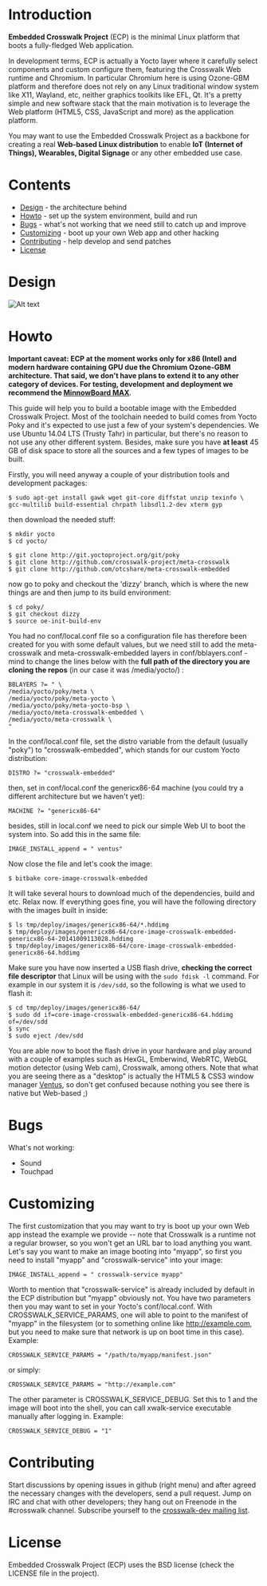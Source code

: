 # Introduction

**Embedded Crosswalk Project** (ECP) is the minimal Linux platform that boots a
fully-fledged Web application.

In development terms, ECP is actually a Yocto layer where it carefully select
components and custom configure them, featuring the Crosswalk Web runtime and
Chromium. In particular Chromium here is using Ozone-GBM platform and therefore
does not rely on any Linux traditional window system like X11, Wayland, etc,
neither graphics toolkits like EFL, Qt. It's a pretty simple and new software
stack that the main motivation is to leverage the Web platform (HTML5, CSS,
JavaScript and more) as the application platform.

You may want to use the Embedded Crosswalk Project as a backbone for creating
a real **Web-based Linux distribution** to enable **IoT (Internet of Things),
Wearables, Digital Signage** or any other embedded use case.

# Contents

  - [Design](#design) - the architecture behind
  - [Howto](#howto) - set up the system environment, build and run
  - [Bugs](#bugs) - what's not working that we need still to catch up and improve
  - [Customizing](#customizing) - boot up your own Web app and other hacking
  - [Contributing](#contributing) - help develop and send patches
  - [License](#license)

# Design

![Alt text](https://raw.github.com/tiagovignatti/misc/master/yoctocrosswalkembedded-arch.png "Embedded Crosswalk Project architecture overview")

# Howto

**Important caveat: ECP at the moment works only for x86
(Intel) and modern hardware containing GPU due the Chromium Ozone-GBM
architecture. That said, we don't have plans to extend it to any other category of
devices. For testing, development and deployment we recommend the [MinnowBoard MAX](http://www.minnowboard.org/meet-minnowboard-max/)**.

This guide will help you to build a bootable image with the Embedded Crosswalk Project. Most of
the toolchain needed to build comes from Yocto Poky and it's expected to use
just a few of your system's dependencies. We use Ubuntu 14.04 LTS (Trusty
Tahr) in particular, but there's no reason to not use any other different
system. Besides, make sure you have **at least** 45 GB of disk space to store
all the sources and a few types of images to be built.

Firstly, you will need anyway a couple of your distribution tools and
development packages:

  ```
  $ sudo apt-get install gawk wget git-core diffstat unzip texinfo \
gcc-multilib build-essential chrpath libsdl1.2-dev xterm gyp
  ```

then download the needed stuff:

  ```
  $ mkdir yocto
  $ cd yocto/

  $ git clone http://git.yoctoproject.org/git/poky
  $ git clone http://github.com/crosswalk-project/meta-crosswalk
  $ git clone http://github.com/otcshare/meta-crosswalk-embedded
  ```

now go to poky and checkout the 'dizzy' branch, which is where the new things
are and then jump to its build environment:

  ```
  $ cd poky/
  $ git checkout dizzy
  $ source oe-init-build-env

  ```

You had no conf/local.conf file so a configuration file has therefore been
created for you with some default values, but we need still to add the
meta-crosswalk and meta-crosswalk-embedded layers in conf/bblayers.conf - mind to change
the lines below with the **full path of the directory you are cloning the
repos** (in our case it was /media/yocto/) :

  ```
BBLAYERS ?= " \
  /media/yocto/poky/meta \
  /media/yocto/poky/meta-yocto \
  /media/yocto/poky/meta-yocto-bsp \
  /media/yocto/meta-crosswalk-embedded \
  /media/yocto/meta-crosswalk \
  "
  ```

In the conf/local.conf file, set the distro variable from the default (usually "poky")
to "crosswalk-embedded", which stands for our custom Yocto distribution:

  ```
DISTRO ?= "crosswalk-embedded"
  ```

then, set in conf/local.conf the genericx86-64 machine (you could try a
different architecture but we haven't yet):

  ```
MACHINE ?= "genericx86-64"
  ```

besides, still in local.conf we need to pick our simple Web UI to boot the
system into. So add this in the same file:

  ```
IMAGE_INSTALL_append = " ventus"
  ```

Now close the file and let's cook the image: 
  ```
  $ bitbake core-image-crosswalk-embedded
  ```  

It will take several hours to download much of the dependencies, build and
etc. Relax now. If everything goes fine, you will have the following directory
with the images built in inside:
  ```
  $ ls tmp/deploy/images/genericx86-64/*.hddimg
  $ tmp/deploy/images/genericx86-64/core-image-crosswalk-embedded-genericx86-64-20141009113028.hddimg
  $ tmp/deploy/images/genericx86-64/core-image-crosswalk-embedded-genericx86-64.hddimg
  ```

Make sure you have now inserted a USB flash drive, **checking the correct file
descriptor** that Linux will be using with the `sudo fdisk -l` command. For
example in our system it is ```/dev/sdd```, so the following is what we used to
flash it:
  ```
  $ cd tmp/deploy/images/genericx86-64/
  $ sudo dd if=core-image-crosswalk-embedded-genericx86-64.hddimg of=/dev/sdd
  $ sync 
  $ sudo eject /dev/sdd
  ```

You are able now to boot the flash drive in your hardware and play around with
a couple of examples such as HexGL, Emberwind, WebRTC, WebGL motion detector
(using Web cam), Crosswalk, among others. Note that what you are seeing there
as a "desktop" is actually the HTML5 & CSS3 window manager
[Ventus](http://www.rlamana.es/ventus/), so don't get confused because nothing
you see there is native but Web-based ;)

# Bugs

What's not working:

  * Sound
  * Touchpad

# Customizing

The first customization that you may want to try is boot up your own Web app
instead the example we provide -- note that Crosswalk is a runtime not a
regular browser, so you won't get an URL bar to load anything you want.
Let's say you want to make an image booting into "myapp", so first you need to
install "myapp" and "crosswalk-service" into your image:

  ```IMAGE_INSTALL_append = " crosswalk-service myapp"```

Worth to mention that "crosswalk-service" is already included by default in the
ECP distribution but "myapp" obviously not. You have two parameters then you
may want to set in your Yocto's conf/local.conf. With CROSSWALK_SERVICE_PARAMS,
one will able to point to the manifest of "myapp" in the filesystem (or to
something online like http://example.com, but you need to make sure that
network is up on boot time in this case). Example:

  ```CROSSWALK_SERVICE_PARAMS = "/path/to/myapp/manifest.json"```

or simply:

  ```CROSSWALK_SERVICE_PARAMS = "http://example.com"```

The other parameter is CROSSWALK_SERVICE_DEBUG. Set this to 1 and the image
will boot into the shell, you can call xwalk-service executable manually after
logging in. Example:

  ```CROSSWALK_SERVICE_DEBUG = "1"```


# Contributing

Start discussions by opening issues in github (right menu) and after agreed
the necessary changes with the developers, send a pull request. Jump on IRC and
chat with other developers; they hang out on Freenode in the #crosswalk channel. 
Subscribe yourself to the [crosswalk-dev mailing list](https://lists.crosswalk-project.org/mailman/listinfo/crosswalk-dev).

# License

Embedded Crosswalk Project (ECP) uses the BSD license (check the LICENSE file in the project).
